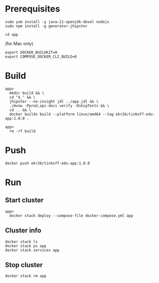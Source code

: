 Prerequisites
=============
```shell
sudo yum install -y java-11-openjdk-devel nodejs
sudo npm install -g generator-jhipster
```

```shell
cd app
```

(for Mac only)
```shell
export DOCKER_BUILDKIT=0
export COMPOSE_DOCKER_CLI_BUILD=0
```

Build
=====
```shell
app> 
  mkdir build && \
  cd "$_" && \
  jhipster --no-insight jdl ../app.jdl && \
  ./mvnw -Pprod,api-docs verify -DskipTests && \
  cd .. && \
  docker buildx build --platform linux/amd64 --tag ekr26/tinkoff-edu-app:1.0.0 .

app>
  rm -rf build
```

Push
====
```shell
docker push ekr26/tinkoff-edu-app:1.0.0
```


Run
====

Start cluster
--------------
```shell
app>
  docker stack deploy --compose-file docker-compose.yml app
```

Cluster info
------------
```shell
docker stack ls
docker stack ps app
docker stack services app

```

Stop cluster
------------
```shell
docker stack rm app
```
